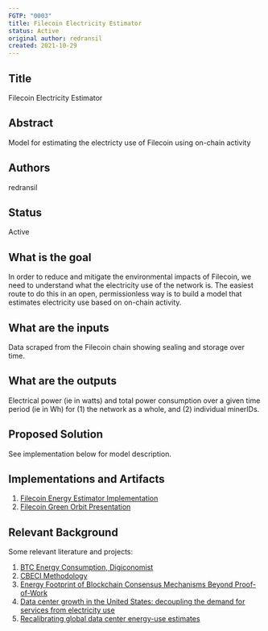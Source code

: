 ```yaml
---
FGTP: "0003"
title: Filecoin Electricity Estimator
status: Active
original author: redransil
created: 2021-10-29
---
```


## Title
Filecoin Electricity Estimator

## Abstract
Model for estimating the electricty use of Filecoin using on-chain activity

## Authors
redransil

## Status
Active

## What is the goal
In order to reduce and mitigate the environmental impacts of Filecoin, we need to understand what the electricity use of the network is. The easiest route to do this in an open, permissionless way is to build a model that estimates electricity use based on on-chain activity.

## What are the inputs
Data scraped from the Filecoin chain showing sealing and storage over time.

## What are the outputs
Electrical power (ie in watts) and total power consumption over a given time period (ie in Wh) for (1) the network as a whole, and (2) individual minerIDs.

## Proposed Solution
See implementation below for model description.

## Implementations and Artifacts 
1. [Filecoin Energy Estimator Implementation](https://github.com/redransil/filecoin-energy-estimation/blob/main/README.md)
2. [Filecoin Green Orbit Presentation](https://www.youtube.com/watch?v=leA6cbq6ToA&list=PL_0VrY55uV18i8gXWcuVLK3J60cetDP6E&index=4)

## Relevant Background
Some relevant literature and projects:
1. [BTC Energy Consumption, Digiconomist](https://digiconomist.net/bitcoin-energy-consumption/)
2. [CBECI Methodology](https://cbeci.org/index/methodology)
3. [Energy Footprint of Blockchain Consensus Mechanisms Beyond Proof-of-Work](https://arxiv.org/abs/2109.03667)
4. [Data center growth in the United States: decoupling the demand for services from electricity use](https://iopscience.iop.org/article/10.1088/1748-9326/aaec9c/meta)
5. [Recalibrating global data center energy-use estimates](https://www.science.org/doi/10.1126/science.aba3758)
